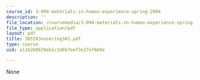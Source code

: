 ```yaml
---
course_id: 3-094-materials-in-human-experience-spring-2004
description: ''
file_location: /coursemedia/3-094-materials-in-human-experience-spring-2004/a1162b0b78eb1c1d6b7eef3e27ef6b9e_38SI03nosering3A1.pdf
file_type: application/pdf
layout: pdf
title: 38SI03nosering3A1.pdf
type: course
uid: a1162b0b78eb1c1d6b7eef3e27ef6b9e

---
```

None